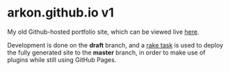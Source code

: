 # arkon.github.io v1

My old Github-hosted portfolio site, which can be viewed live [here](http://www.echeung.me/v1/).

Development is done on the **draft** branch, and a [rake task](http://ixti.net/software/2013/01/28/using-jekyll-plugins-on-github-pages.html) is used to deploy the fully generated site to the **master** branch, in order to make use of plugins while still using GitHub Pages.

